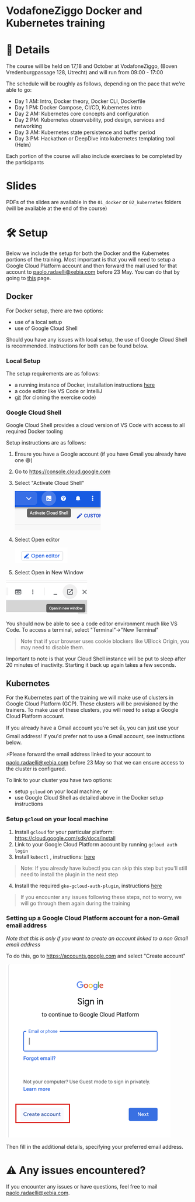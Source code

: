 # VodafoneZiggo Docker and Kubernetes training

# 📄 Details

The course will be held on 17,18 and October at VodafoneZiggo, (Boven Vredenburgpassage 128, Utrecht) and will run from 09:00 - 17:00

The schedule will be roughly as follows, depending on the pace that we're able to go:
- Day 1 AM: Intro, Docker theory, Docker CLI, Dockerfile
- Day 1 PM: Docker Compose, CI/CD, Kubernetes intro 
- Day 2 AM: Kubernetes core concepts and configuration
- Day 2 PM: Kubernetes observability, pod design, services and networking
- Day 3 AM: Kubernetes state persistence and buffer period
- Day 3 PM: Hackathon or DeepDive into kubernetes templating tool (Helm)

Each portion of the course will also include exercises to be completed by the participants

# Slides

PDFs of the slides are available in the `01_docker` or `02_kubernetes` folders (will be available at the end of the course)

# 🛠 Setup

Below we include the setup for both the Docker and the Kubernetes portions of the training.
Most important is that you will need to setup a Google Cloud Platform account and then forward the mail used for that account to paolo.radaelli@xebia.com before 23 May.  You can do that by going to [this](https://accounts.google.com/signup/v2/webcreateaccount?biz=false&cc=NL&continue=https%3A%2F%2Fconsole.cloud.google.com%2Ffreetrial%3Ffacet_utm_source%3D01%26facet_utm_campaign%3D01%26facet_utm_medium%3D01%26facet_url%3Dhttps%3A%2F%2Fcloud.google.com%26facet_id_list%3D%255B39300013%2C%2B39300022%2C%2B39300118%2C%2B39300192%2C%2B39300196%2C%2B39300251%2C%2B39300318%2C%2B39300320%2C%2B39300324%2C%2B39300333%2C%2B39300346%2C%2B39300354%2C%2B39300363%2C%2B39300374%2C%2B39300412%2C%2B39300421%2C%2B39300436%2C%2B39300472%255D&dsh=S-939270895%3A1675877960993536&flowEntry=SignUp&flowName=GlifWebSignIn&followup=https%3A%2F%2Fconsole.cloud.google.com%2Ffreetrial%3Ffacet_utm_source%3D01%26facet_utm_campaign%3D01%26facet_utm_medium%3D01%26facet_url%3Dhttps%3A%2F%2Fcloud.google.com%26facet_id_list%3D%255B39300013%2C%2B39300022%2C%2B39300118%2C%2B39300192%2C%2B39300196%2C%2B39300251%2C%2B39300318%2C%2B39300320%2C%2B39300324%2C%2B39300333%2C%2B39300346%2C%2B39300354%2C%2B39300363%2C%2B39300374%2C%2B39300412%2C%2B39300421%2C%2B39300436%2C%2B39300472%255D&ifkv=AWnogHdweHdkqT8q02neDVHDKTmRcQnQMJkFWqfj8AL9u5JM2nggIgj3CLkDFckuVl8ZtLXgTU7vrA&osid=1&service=cloudconsole&nogm=true) page.  

## Docker

For Docker setup, there are two options:

- use of a local setup
- use of Google Cloud Shell

Should you have any issues with local setup, the use of Google Cloud Shell is recommended.  Instructions for both can be found below.

### Local Setup

The setup requirements are as follows:

- a running instance of Docker, installation instructions [here](https://docs.docker.com/get-docker/)
- a code editor like VS Code or IntelliJ
- [git](https://git-scm.com/book/en/v2/Getting-Started-Installing-Git) (for cloning the exercise code)

### Google Cloud Shell

Google Cloud Shell provides a cloud version of VS Code with access to all required Docker tooling

Setup instructions are as follows:

1. Ensure you have a Google account (if you have Gmail you already have one 😄)

2. Go to https://console.cloud.google.com

3. Select "Activate Cloud Shell"

   ![image-20220923084947044](images/README/image-20220923084947044.png)

4. Select Open editor

   ![image-20220923084933592](images/README/image-20220923084933592.png)

5. Select Open in New Window

![image-20210428212837270](images/README/image-20210428212837270.png)

You should now be able to see a code editor environment much like VS Code.  To access a terminal, select "Terminal"->"New Terminal"

>  Note that if your browser uses cookie blockers like UBlock Origin, you may need to disable them.

Important to note is that your Cloud Shell instance will be put to sleep after 20 minutes of inactivity.  Starting it back up again takes a few seconds.

## Kubernetes

For the Kubernetes part of the training we will make use of clusters in Google Cloud Platform (GCP).  These clusters will be provisioned by the trainers.  To make use of these clusters, you will need to setup a Google Cloud Platform account.  

If you already have a Gmail account you're set 👍, you can just use your Gmail address! If you'd prefer not to use a Gmail account, see instructions below.

⚡️Please forward the email address linked to your account to paolo.radaelli@xebia.com before 23 May so that we can ensure access to the cluster is configured.

To link to your cluster you have two options:

- setup `gcloud` on your local machine; or
- use Google Cloud Shell as detailed above in the Docker setup instructions

### Setup `gcloud` on your local machine

1. Install `gcloud` for your particular platform: https://cloud.google.com/sdk/docs/install
2. Link to your Google Cloud Platform account by running `gcloud auth login`
3. Install `kubectl` , instructions: [here](https://cloud.google.com/kubernetes-engine/docs/how-to/cluster-access-for-kubectl#install_kubectl)
> Note: If you already have kubectl you can skip this step but you'll still need to install the plugin in the next step
4. Install the required `gke-gcloud-auth-plugin`, instructions [here](https://cloud.google.com/kubernetes-engine/docs/how-to/cluster-access-for-kubectl#install_plugin)

> If you encounter any issues following these steps, not to worry, we will go through them again during the training

### Setting up a Google Cloud Platform account for a non-Gmail email address

*Note that this is only if you want to create an account linked to a non Gmail email address*

To do this, go to https://accounts.google.com and select "Create account"

<img src="images/README/image-20230205145043442.png" alt="image-20230205145043442" style="zoom:50%;" />

Then fill in the additional details, specifying your preferred email address.

# ⚠️ Any issues encountered?

If you encounter any issues or have questions, feel free to mail paolo.radaelli@xebia.com.

